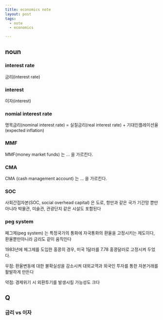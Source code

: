 ```yaml
---
title: economics note
layout: post
tags:
  - note
  - economics

---
```


## noun

### interest rate

금리(interest rate) 

### interest

이자(interest)

### nomial interest rate

명목금리(nominal interest rate) = 실질금리(real interest rate) + 기대인플레이션율(expected inflation)

### MMF

MMF(money market funds) 는 ... 을 가르킨다.

### CMA

CMA (cash management account) 는 ... 을 가르킨다.

### SOC

사회간접자본(SOC, social overhead capital) 은 도로, 항만과 같은 국가 기간망 뿐만아니라 박물관, 미술관, 관광단지 같은 시설도 포함된다

### peg system

페그제(peg system) 는 특정국가의 통화에 자국통화의 환율을 고정시키는 제도이다, 환율뿐만아니라 금리도 같이 움직인다

1983년에 페그제를 도입한 홍콩의 경우, 미국 1달러를 7.78 홍콩달러로 고정시켜 두었다.

우점: 환율변동에 대한 불확실성을 감소시켜 대외교역과 외국인 투자를 통한 자본거래를 활발하게 만든다

약점: 경제위기 시 외환투기를 발생시킬 가능성도 크다

## Q

### 금리 vs 이자
